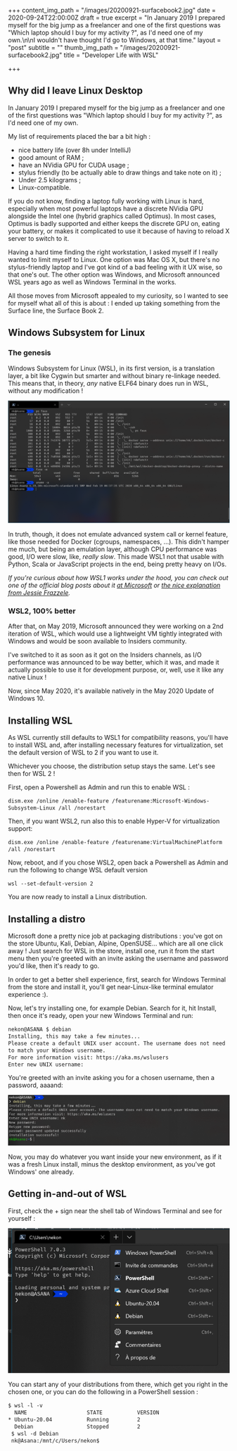 +++
content_img_path = "/images/20200921-surfacebook2.jpg"
date = 2020-09-24T22:00:00Z
draft = true
excerpt = "In January 2019 I prepared myself for the big jump as a freelancer and one of the first questions was \"Which laptop should I buy for my activity ?\", as I'd need one of my own.\n\nI wouldn't have thought I'd go to Windows, at that time."
layout = "post"
subtitle = ""
thumb_img_path = "/images/20200921-surfacebook2.jpg"
title = "Developer Life with WSL"

+++
## Why did I leave Linux Desktop

In January 2019 I prepared myself for the big jump as a freelancer and one of the first questions was "Which laptop should I buy for my activity ?", as I'd need one of my own.

My list of requirements placed the bar a bit high :

* nice battery life (over 8h under IntelliJ)
* good amount of RAM ;
* have an NVidia GPU for CUDA usage ;
* stylus friendly (to be actually able to draw things and take note on it) ;
* Under 2.5 kilograms ;
* Linux-compatible.

If you do not know, finding a laptop fully working with Linux is hard, especially when most powerful laptops have a discrete NVidia GPU alongside the Intel one (hybrid graphics called Optimus). In most cases, Optimus is badly supported and either keeps the discrete GPU on, eating your battery, or makes it complicated to use it because of having to reload X server to switch to it.

Having a hard time finding the right workstation, I asked myself if I really wanted to limit myself to Linux. One option was Mac OS X, but there's no stylus-friendly laptop and I've got kind of a bad feeling with it UX wise, so that one's out. The other option was Windows, and Microsoft announced WSL years ago as well as Windows Terminal in the works.

All those moves from Microsoft appealed to my curiosity, so I wanted to see for myself what all of this is about : I ended up taking something from the Surface line, the Surface Book 2.

## Windows Subsystem for Linux

### The genesis

Windows Subsystem for Linux (WSL), in its first version, is a translation layer, a bit like Cygwin but smarter and without binary re-linkage needed. This means that, in theory, _any_ native ELF64 binary does run in WSL, without any modification !

![](/images/20200921-winshellwsl.png)

In truth, though, it does not emulate advanced system call or kernel feature, like those needed for Docker (cgroups, namespaces, …). This didn't hamper me much, but being an emulation layer, although CPU performance was good, I/O were slow, like, _really slow_. This made WSL1 not that usable with Python, Scala or JavaScript projects in the end, being pretty heavy on I/Os.

_If you're curious about how WSL1 works under the hood, you can check out one of the official blog posts about it_ [_at Microsoft_](https://blogs.msdn.microsoft.com/wsl/2016/04/22/windows-subsystem-for-linux-overview/) _or_ [_the nice explanation from Jessie Frazzele_]( "https://blog.jessfraz.com/post/windows-for-linux-nerds/")_._

### WSL2, 100% better

After that, on May 2019, Microsoft announced they were working on a 2nd iteration of WSL, which would use a lightweight VM tightly integrated with Windows and would be soon available to Insiders community. 

I've switched to it as soon as it got on the Insiders channels, as I/O performance was announced to be way better, which it was, and made it actually possible to use it for development purpose, or, well, use it like any native Linux !

Now, since May 2020, it's available natively in the May 2020 Update of Windows 10.

## Installing WSL

As WSL currently still defaults to WSL1 for compatibility reasons, you'll have to install WSL and, after installing necessary features for virtualization, set the default version of WSL to 2 if you want to use it. 

Whichever you choose, the distribution setup stays the same. Let's see then for WSL 2 !

First, open a Powershell as Admin and run this to enable WSL :

    dism.exe /online /enable-feature /featurename:Microsoft-Windows-Subsystem-Linux /all /norestart

Then, if you want WSL2, run also this to enable Hyper-V for virtualization support:

    dism.exe /online /enable-feature /featurename:VirtualMachinePlatform /all /norestart

Now, reboot, and if you chose WSL2, open back a Powershell as Admin and run the following to change WSL default version

    wsl --set-default-version 2

You are now ready to install a Linux distribution.

## Installing a distro

Microsoft done a pretty nice job at packaging distributions : you've got on the store Ubuntu, Kali, Debian, Alpine, OpenSUSE… which are all one click away ! Just search for WSL in the store, install one, run it from the start menu then you're greeted with an invite asking the username and password you'd like, then it's ready to go.

In order to get a better shell experience, first, search for Windows Terminal from the store and install it, you'll get near-Linux-like terminal emulator experience :).

Now, let's try installing one, for example Debian. Search for it, hit Install, then once it's ready, open your new Windows Terminal and run:

    nekon@ASANA $ debian
    Installing, this may take a few minutes...
    Please create a default UNIX user account. The username does not need to match your Windows username.
    For more information visit: https://aka.ms/wslusers
    Enter new UNIX username:

You're greeted with an invite asking you for a chosen username, then a password, aaaand:

![](/images/20200922-shell-debian.png "Linux has breached into Windows")

Now, you may do whatever you want inside your new environment, as if it was a fresh Linux install, minus the desktop environment, as you've got Windows' one already.

## Getting in-and-out of WSL

First, check the + sign near the shell tab of Windows Terminal and see for yourself :

![](/images/20200922-windows-term-wsl.png)

You can start any of your distributions from there, which get you right in the chosen one, or you can do the following in a PowerShell session :

    $ wsl -l -v
      NAME                   STATE           VERSION
    * Ubuntu-20.04           Running         2
      Debian                 Stopped         2
     $ wsl -d Debian
     nk@Asana:/mnt/c/Users/nekon$